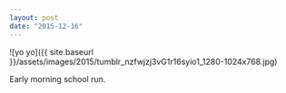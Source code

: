 ```yaml
---
layout: post
date: "2015-12-16"
---
```


![yo yo]({{ site.baseurl }}/assets/images/2015/tumblr_nzfwjzj3vG1r16syio1_1280-1024x768.jpg)

Early morning school run.
